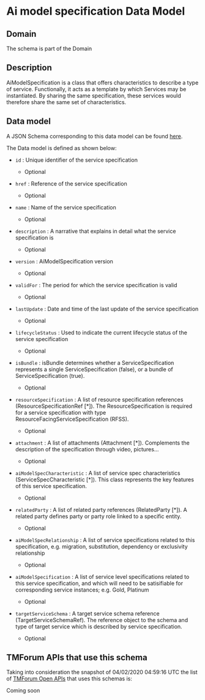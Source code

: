 # Ai model specification Data Model

## Domain

The  schema is part of the  Domain

## Description

AiModelSpecification is a class that offers characteristics to describe a type of service.
Functionally, it acts as a template by which Services may be instantiated. By sharing the same  specification, these services would therefore share the same set of characteristics.

## Data model

A JSON Schema corresponding to this data model can be found
[here](https://github.com/tmforum-rand/schemas/blob/candidates/Common/AiModelSpecification.schema.json).

The Data model is defined as shown below:

- `id` : Unique identifier of the service specification

  - Optional


- `href` : Reference of the service specification

  - Optional


- `name` : Name of the service specification

  - Optional


- `description` : A narrative that explains in detail what the service specification is

  - Optional


- `version` : AiModelSpecification version

  - Optional


- `validFor` : The period for which the service specification is valid

  - Optional


- `lastUpdate` : Date and time of the last update of the service specification

  - Optional


- `lifecycleStatus` : Used to indicate the current lifecycle status of the service specification

  - Optional


- `isBundle` : isBundle determines whether a ServiceSpecification represents a single ServiceSpecification (false), or a bundle of ServiceSpecification (true).

  - Optional


- `resourceSpecification` : A list of resource specification references (ResourceSpecificationRef [*]). The ResourceSpecification is required for a service specification with type ResourceFacingServiceSpecification (RFSS).

  - Optional


- `attachment` : A list of attachments (Attachment [*]). Complements the description of the specification through video, pictures...

  - Optional


- `aiModelSpecCharacteristic` : A list of service spec characteristics (ServiceSpecCharacteristic [*]). This class represents the key features of this service specification.

  - Optional


- `relatedParty` : A list of related party references (RelatedParty [*]). A related party defines party or party role linked to a specific entity.

  - Optional


- `aiModelSpecRelationship` : A list of service specifications related to this specification, e.g. migration, substitution, dependency or exclusivity relationship

  - Optional


- `aiModelSpecification` : A list of service level specifications related to this service specification, and which will need to be satisifiable for corresponding service instances; e.g. Gold, Platinum

  - Optional


- `targetServiceSchema` : A target service schema reference (TargetServiceSchemaRef). The reference object to the schema and type of target service which is described by service specification.

  - Optional






## TMForum APIs that use this schema

Taking into consideration the snapshot of 04/02/2020 04:59:16 UTC the list of [TMForum Open APIs](https://www.tmforum.org/open-apis/) that uses this schemas is:

Coming soon